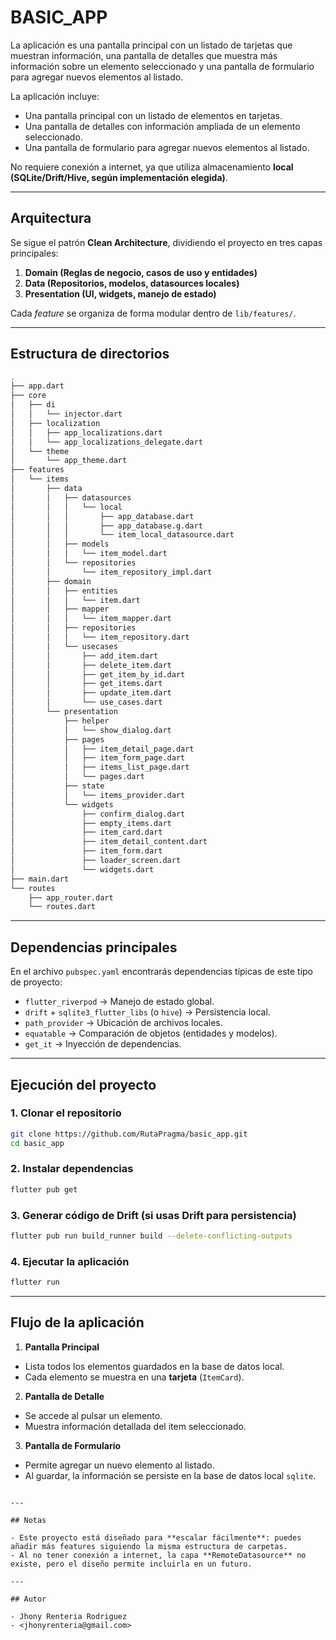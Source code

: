 # BASIC_APP

La aplicación es una pantalla principal con un listado de tarjetas que muestran información, una pantalla de detalles que muestra más información sobre un elemento seleccionado y una pantalla de formulario para agregar nuevos elementos al listado.

La aplicación incluye:

- Una pantalla principal con un listado de elementos en tarjetas.
- Una pantalla de detalles con información ampliada de un elemento seleccionado.
- Una pantalla de formulario para agregar nuevos elementos al listado.

No requiere conexión a internet, ya que utiliza almacenamiento **local (SQLite/Drift/Hive, según implementación elegida)**.

---

## Arquitectura

Se sigue el patrón **Clean Architecture**, dividiendo el proyecto en tres capas principales:

1. **Domain (Reglas de negocio, casos de uso y entidades)**
2. **Data (Repositorios, modelos, datasources locales)**
3. **Presentation (UI, widgets, manejo de estado)**

Cada *feature* se organiza de forma modular dentro de `lib/features/`.

---

## Estructura de directorios

```bash
.
├── app.dart
├── core
│   ├── di
│   │   └── injector.dart
│   ├── localization
│   │   ├── app_localizations.dart
│   │   └── app_localizations_delegate.dart
│   └── theme
│       └── app_theme.dart
├── features
│   └── items
│       ├── data
│       │   ├── datasources
│       │   │   └── local
│       │   │       ├── app_database.dart
│       │   │       ├── app_database.g.dart
│       │   │       └── item_local_datasource.dart
│       │   ├── models
│       │   │   └── item_model.dart
│       │   └── repositories
│       │       └── item_repository_impl.dart
│       ├── domain
│       │   ├── entities
│       │   │   └── item.dart
│       │   ├── mapper
│       │   │   └── item_mapper.dart
│       │   ├── repositories
│       │   │   └── item_repository.dart
│       │   └── usecases
│       │       ├── add_item.dart
│       │       ├── delete_item.dart
│       │       ├── get_item_by_id.dart
│       │       ├── get_items.dart
│       │       ├── update_item.dart
│       │       └── use_cases.dart
│       └── presentation
│           ├── helper
│           │   └── show_dialog.dart
│           ├── pages
│           │   ├── item_detail_page.dart
│           │   ├── item_form_page.dart
│           │   ├── items_list_page.dart
│           │   └── pages.dart
│           ├── state
│           │   └── items_provider.dart
│           └── widgets
│               ├── confirm_dialog.dart
│               ├── empty_items.dart
│               ├── item_card.dart
│               ├── item_detail_content.dart
│               ├── item_form.dart
│               ├── loader_screen.dart
│               └── widgets.dart
├── main.dart
└── routes
    ├── app_router.dart
    └── routes.dart
```

---

## Dependencias principales

En el archivo `pubspec.yaml` encontrarás dependencias típicas de este tipo de proyecto:

- `flutter_riverpod` → Manejo de estado global.
- `drift` + `sqlite3_flutter_libs` (o `hive`) → Persistencia local.
- `path_provider` → Ubicación de archivos locales.
- `equatable` → Comparación de objetos (entidades y modelos).
- `get_it` → Inyección de dependencias.

---

## Ejecución del proyecto

### 1. Clonar el repositorio

```bash
git clone https://github.com/RutaPragma/basic_app.git
cd basic_app
```

### 2. Instalar dependencias

```bash
flutter pub get
```

### 3. Generar código de Drift (si usas Drift para persistencia)

```bash
flutter pub run build_runner build --delete-conflicting-outputs
```

### 4. Ejecutar la aplicación

```bash
flutter run
```

---

## Flujo de la aplicación

1. **Pantalla Principal**

- Lista todos los elementos guardados en la base de datos local.
- Cada elemento se muestra en una **tarjeta** (`ItemCard`).

2. **Pantalla de Detalle**

- Se accede al pulsar un elemento.
- Muestra información detallada del item seleccionado.

3. **Pantalla de Formulario**

- Permite agregar un nuevo elemento al listado.
- Al guardar, la información se persiste en la base de datos local `sqlite`.
```

---

## Notas

- Este proyecto está diseñado para **escalar fácilmente**: puedes añadir más features siguiendo la misma estructura de carpetas.
- Al no tener conexión a internet, la capa **RemoteDatasource** no existe, pero el diseño permite incluirla en un futuro.

---

## Autor

- Jhony Renteria Rodriguez
- <jhonyrenteria@gmail.com>
